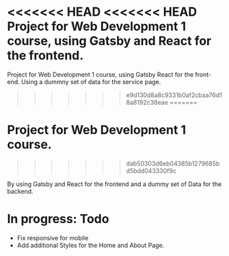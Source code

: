 <<<<<<< HEAD
<<<<<<< HEAD
Project for Web Development 1 course, using Gatsby and React for the frontend.
=======
Project for Web Development 1 course, using Gatsby React for the front-end. Using a dummny set of data for the service page.
>>>>>>> e9d130d8a8c9331b0af2cbaa76d18a8192c38eae
=======
# Project for Web Development 1 course.
>>>>>>> dab50303d6eb04385b1279685bd5bdd043330f9c

By using Gatsby and React for the frontend and a dummy set of Data for the backend.


# In progress: Todo

- Fix responsive for mobile
- Add additional Styles for the Home and About Page.
